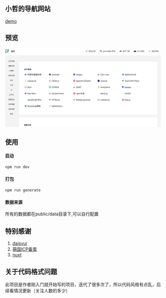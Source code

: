 ## 小哲的导航网站

[demo](https://a-aa.fun/)

## 预览
![预览图](https://github.com/ConsoleLZ/navigation/blob/main/preview.png)

## 使用
#### 启动
```sh
npm run dev
```

#### 打包
```sh
npm run generate
```

#### 数据来源
所有的数据都在public/data目录下,可以自行配置

## 特别感谢
1. [daisyui](https://daisyui.com/)
2. [萌国ICP备案](https://icp.gov.moe/)
3. [nuxt](https://nuxt.com.cn/)

## 关于代码格式问题
此项目是作者刚入门就开始写的项目，迭代了很多次了，所以代码风格有点乱，后续看情况更新（关注人数的多少）